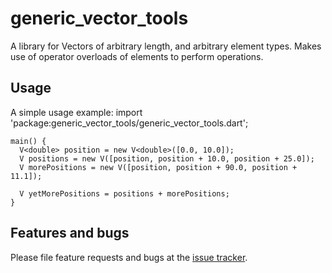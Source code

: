 # generic_vector_tools

A library for Vectors of arbitrary length, and arbitrary element types.
Makes use of operator overloads of elements to perform operations.

## Usage

A simple usage example:
    import 'package:generic_vector_tools/generic_vector_tools.dart';

    main() {
      V<double> position = new V<double>([0.0, 10.0]);
      V positions = new V([position, position + 10.0, position + 25.0]);
      V morePositions = new V([position, position + 90.0, position + 11.1]);

      V yetMorePositions = positions + morePositions;
    }

## Features and bugs

Please file feature requests and bugs at the [issue tracker][tracker].

[tracker]: http://example.com/issues/replaceme
